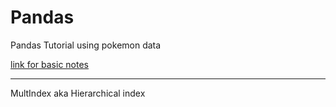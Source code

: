 # Pandas
Pandas Tutorial using pokemon data

[link for basic notes](https://towardsdatascience.com/python-pandas-data-frame-basics-b5cfbcd8c039)

---

MultIndex aka Hierarchical index
